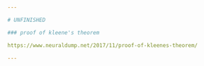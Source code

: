 ```yaml
---

# UNFINISHED

### proof of kleene's theorem

https://www.neuraldump.net/2017/11/proof-of-kleenes-theorem/

---
```



<!--

### what we know about catenation, union, zeroOrOne, and zeroOrMore

Taken on their own, `catenation`, `union`, `zeroOrOne`, and `zeroOrMore` can tell us something about the relationship between the descriptions that they take as inputs, and the descriptions that they return as outputs.

To summarize, `catenation` and `union` both take two descriptions as input. If both are descriptions of finite state machines, the description returned will also be of a finite state machine.

`zeroOrOne` and `zeroOrMore` both take one descriptions as input. If it is a description of a finite state machine, the description returned will also be of a finite state machine.

If any input to `catenation`, `union`, `zeroOrOne`, or `zeroOrMore` is a description of a pushdown automaton (whether deterministic or not), the description returned will be of a pushdown automaton.

By induction we can reason that any expression consisting of `catenation`, `union`, `zeroOrOne`, and/or `zeroOrMore`, in any combination, when applied to its inputs, will return a description of a finite state machine, provided that all of its inputs are of finite state machines.

### what string and any can tell us

The `string` and `any` functions both take strings as arguments, and always return descriptions of finite state machines. In programming parlance, they are _Description Constructors_, they are the only functions we've built so far that create descriptions.

We reasoned above that any expression consisting of `catenation`, `union`, `zeroOrOne`, and/or `zeroOrMore`, in any combination, when applied to its inputs, will return a description of a finite state machine, provided that all of its inputs are of finite state machines.

Since the outputs of `string` and `any` are always finite state machines... It follows that an expression consisting of invocations of `string`, `any`, `catenation`, `union`, `zeroOrOne`, and/or `zeroOrMore`, with no inputs other than constant strings to `string` and `any`, must return a description of a finite state machine.

For example, this expression returns a description of a finite state machine that recognizes strings consisting of the characters `a`, `b`, and `c`, where there are an even number of `a`s:

```javascript
catenation(
  zeroOrMore(
    catenation(
      catenation(
        zeroOrMore(any("bc")),
        any("a"),
      ),
      catenation(
        zeroOrMore(any("bc")),
        any("a"),
      )
    )
  ),
  zeroOrMore(any("bc"))
)
```

---

# Pattern Matching Languages

We just looked at this expression in JavaScript. It returns a description of a finite state machine that recognizes strings consisting of the characters `a`, `b`, and `c`, where there are an even number of `a`s:

```javascript
catenation(
  zeroOrMore(
    catenation(
      catenation(
        zeroOrMore(any("bc")),
        any("a"),
      ),
      catenation(
        zeroOrMore(any("bc")),
        any("a"),
      )
    )
  ),
  zeroOrMore(any("bc"))
)
```

If we view that expression as a string, it is also a sentence in the JavaScript language.

Without getting too rigorous, we can think that there is a subset of the JavaScript language that consists only of expressions consisting of invocations of `string`, `any`, `catenation`, `union`, `zeroOrOne`, and/or `zeroOrMore`, with no inputs other than constant strings to `string` and `any`.

That subset is also a language, and it is a language that describes finite state machines. It is not unusual to define functions and/or other infrastructure like classes and so forth in order to create a subset of a programming language that has a very specific purpose.

These are sometimes called "Embedded DSLs." Some languages, like Lisp, are designed around creating embedded languages as the primary idiom. Others, like Ruby, use it often even though it was not really designed as a "programmable programming language" from the start. When we see an expression like `5.minutes.ago` in Ruby, we are looking at an embedded DSL.

### pjs


Let us call our embedded language "pjs," which is short for, "PatternJS."

-->